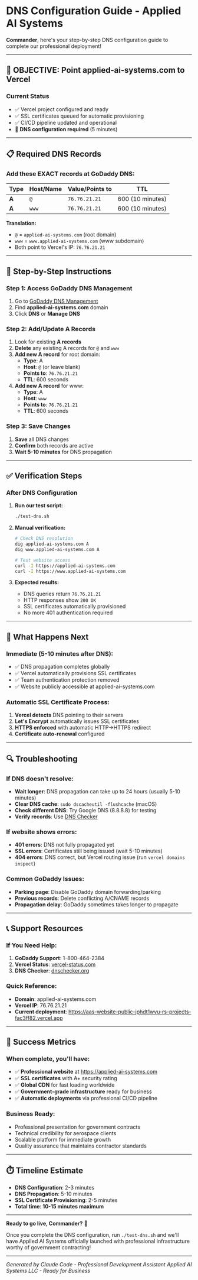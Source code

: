 # DNS Configuration Guide - Applied AI Systems

**Commander**, here's your step-by-step DNS configuration guide to complete our professional deployment!

---

## 🎯 **OBJECTIVE**: Point applied-ai-systems.com to Vercel

### **Current Status**

- ✅ Vercel project configured and ready
- ✅ SSL certificates queued for automatic provisioning
- ✅ CI/CD pipeline updated and operational
- 🔧 **DNS configuration required** (5 minutes)

---

## 📋 **Required DNS Records**

### **Add these EXACT records at GoDaddy DNS:**

| Type  | Host/Name | Value/Points to | TTL              |
| ----- | --------- | --------------- | ---------------- |
| **A** | `@`       | `76.76.21.21`   | 600 (10 minutes) |
| **A** | `www`     | `76.76.21.21`   | 600 (10 minutes) |

**Translation:**

- `@` = `applied-ai-systems.com` (root domain)
- `www` = `www.applied-ai-systems.com` (www subdomain)
- Both point to Vercel's IP: `76.76.21.21`

---

## 🔧 **Step-by-Step Instructions**

### **Step 1: Access GoDaddy DNS Management**

1. Go to [GoDaddy DNS Management](https://account.godaddy.com/products)
2. Find **applied-ai-systems.com** domain
3. Click **DNS** or **Manage DNS**

### **Step 2: Add/Update A Records**

1. Look for existing **A records**
2. **Delete** any existing A records for `@` and `www`
3. **Add new A record** for root domain:
   - **Type**: A
   - **Host**: `@` (or leave blank)
   - **Points to**: `76.76.21.21`
   - **TTL**: 600 seconds
4. **Add new A record** for www:
   - **Type**: A
   - **Host**: `www`
   - **Points to**: `76.76.21.21`
   - **TTL**: 600 seconds

### **Step 3: Save Changes**

1. **Save** all DNS changes
2. **Confirm** both records are active
3. **Wait 5-10 minutes** for DNS propagation

---

## ✅ **Verification Steps**

### **After DNS Configuration**

1. **Run our test script:**

   ```bash
   ./test-dns.sh
   ```

2. **Manual verification:**

   ```bash
   # Check DNS resolution
   dig applied-ai-systems.com A
   dig www.applied-ai-systems.com A

   # Test website access
   curl -I https://applied-ai-systems.com
   curl -I https://www.applied-ai-systems.com
   ```

3. **Expected results:**
   - DNS queries return `76.76.21.21`
   - HTTP responses show `200 OK`
   - SSL certificates automatically provisioned
   - No more 401 authentication required

---

## 🚀 **What Happens Next**

### **Immediate (5-10 minutes after DNS):**

- ✅ DNS propagation completes globally
- ✅ Vercel automatically provisions SSL certificates
- ✅ Team authentication protection removed
- ✅ Website publicly accessible at applied-ai-systems.com

### **Automatic SSL Certificate Process:**

1. **Vercel detects** DNS pointing to their servers
2. **Let's Encrypt** automatically issues SSL certificates
3. **HTTPS enforced** with automatic HTTP→HTTPS redirect
4. **Certificate auto-renewal** configured

---

## 🔍 **Troubleshooting**

### **If DNS doesn't resolve:**

- **Wait longer**: DNS propagation can take up to 24 hours (usually 5-10 minutes)
- **Clear DNS cache**: `sudo dscacheutil -flushcache` (macOS)
- **Check different DNS**: Try Google DNS (8.8.8.8) for testing
- **Verify records**: Use [DNS Checker](https://dnschecker.org/)

### **If website shows errors:**

- **401 errors**: DNS not fully propagated yet
- **SSL errors**: Certificates still being issued (wait 5-10 minutes)
- **404 errors**: DNS correct, but Vercel routing issue (run `vercel domains inspect`)

### **Common GoDaddy Issues:**

- **Parking page**: Disable GoDaddy domain forwarding/parking
- **Previous records**: Delete conflicting A/CNAME records
- **Propagation delay**: GoDaddy sometimes takes longer to propagate

---

## 📞 **Support Resources**

### **If You Need Help:**

1. **GoDaddy Support**: 1-800-464-2384
2. **Vercel Status**: [vercel-status.com](https://vercel-status.com)
3. **DNS Checker**: [dnschecker.org](https://dnschecker.org)

### **Quick Reference:**

- **Domain**: applied-ai-systems.com
- **Vercel IP**: 76.76.21.21
- **Current deployment**: <https://aas-website-public-jphdt1wvu-rs-projects-fac3ff82.vercel.app>

---

## 🎉 **Success Metrics**

### **When complete, you'll have:**

- ✅ **Professional website** at <https://applied-ai-systems.com>
- ✅ **SSL certificates** with A+ security rating
- ✅ **Global CDN** for fast loading worldwide
- ✅ **Government-grade infrastructure** ready for business
- ✅ **Automatic deployments** via professional CI/CD pipeline

### **Business Ready:**

- Professional presentation for government contracts
- Technical credibility for aerospace clients
- Scalable platform for immediate growth
- Quality assurance that maintains contractor standards

---

## ⏱️ **Timeline Estimate**

- **DNS Configuration**: 2-3 minutes
- **DNS Propagation**: 5-10 minutes
- **SSL Certificate Provisioning**: 2-5 minutes
- **Total time**: **10-15 minutes maximum**

---

**Ready to go live, Commander?** 🚀

Once you complete the DNS configuration, run `./test-dns.sh` and we'll have Applied AI Systems
officially launched with professional infrastructure worthy of government contracting!

---

_Generated by Claude Code - Professional Development Assistant_
_Applied AI Systems LLC - Ready for Business_
